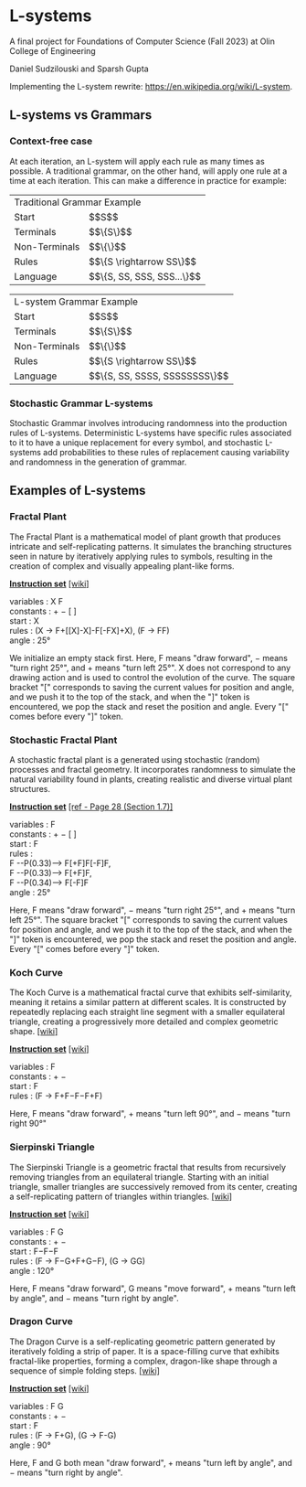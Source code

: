 # L-systems
A final project for Foundations of Computer Science (Fall 2023) at Olin College of Engineering 

Daniel Sudzilouski and Sparsh Gupta

Implementing the L-system rewrite: https://en.wikipedia.org/wiki/L-system.


## L-systems vs Grammars

### Context-free case
At each iteration, an L-system will apply each rule as many times as possible. A traditional grammar, on the other hand, will apply one rule at a time at each iteration. This can make a difference in practice for example: 

<table>
    <td colspan="2">Traditional Grammar Example</td>
  <tr>
    <td>Start</td>
    <td>$$S$$</td>
  </tr>
   <tr>
    <td>Terminals</td>
    <td>$$\{S\}$$</td>
  </tr>
  <tr>
    <td>Non-Terminals</td>
    <td>$$\{\}$$ </td>
  </tr>
  <tr>
    <td>Rules</td>
    <td> $$\{S \rightarrow SS\}$$ </td>
  </tr>
     <tr>
    <td>Language</td>
    <td>$$\{S, SS, SSS, SSS...\}$$</td>
  </tr>
</table>


<table>
    <td colspan="2">L-system Grammar Example</td>
  <tr>
    <td>Start</td>
    <td>$$S$$</td>
  </tr>
   <tr>
    <td>Terminals</td>
    <td>$$\{S\}$$</td>
  </tr>
  <tr>
    <td>Non-Terminals</td>
    <td>$$\{\}$$ </td>
  </tr>
  <tr>
    <td>Rules</td>
    <td> $$\{S \rightarrow SS\}$$ </td>
  </tr>
     <tr>
    <td>Language</td>
    <td>$$\{S, SS, SSSS, SSSSSSSS\}$$</td>
  </tr>
</table>


### Stochastic Grammar L-systems

Stochastic Grammar involves introducing randomness into the production rules of L-systems.
Deterministic L-systems have specific rules associated to it to have a unique replacement for every symbol, and stochastic L-systems
add probabilities to these rules of replacement causing variability and randomness in the generation of grammar.

## Examples of L-systems

### Fractal Plant

The Fractal Plant is a mathematical model of plant growth that produces intricate and self-replicating patterns. It simulates the branching structures seen in nature by iteratively applying rules to symbols, resulting in the creation of complex and visually appealing plant-like forms.

**<u>Instruction set</u>** [[wiki]](https://en.wikipedia.org/wiki/L-system#Example_7:_fractal_plant)

variables : X F <br>
constants : + − [ ] <br>
start  : X <br>
rules  : (X → F+[[X]-X]-F[-FX]+X), (F → FF) <br>
angle  : 25° <br>

We initialize an empty stack first. Here, F means "draw forward", − means "turn right 25°", and + means "turn left 25°". X does not correspond to any drawing action and is used to control the evolution of the curve. The square bracket "[" corresponds to saving the current values for position and angle, and we push it to the top of the stack, and when the "]" token is encountered, we pop the stack and reset the position and angle. Every "[" comes before every "]" token.

### Stochastic Fractal Plant

A stochastic fractal plant is a generated using stochastic (random) processes and fractal geometry. It incorporates randomness to simulate the natural variability found in plants, creating realistic and diverse virtual plant structures.

**<u>Instruction set</u>** [[ref - Page 28 (Section 1.7)]](http://algorithmicbotany.org/papers/abop/abop.pdf)

variables : F <br>
constants : + − [ ] <br>
start  :  F <br>
rules  : <br>
F --P(0.33)--> F[+F]F[-F]F, <br>
F --P(0.33)--> F[+F]F, <br>
F --P(0.34)--> F[-F]F <br>
angle  : 25° <br>

Here, F means "draw forward", − means "turn right 25°", and + means "turn left 25°". The square bracket "[" corresponds to saving the current values for position and angle, and we push it to the top of the stack, and when the "]" token is encountered, we pop the stack and reset the position and angle. Every "[" comes before every "]" token.

### Koch Curve

The Koch Curve is a mathematical fractal curve that exhibits self-similarity, meaning it retains a similar pattern at different scales. It is constructed by repeatedly replacing each straight line segment with a smaller equilateral triangle, creating a progressively more detailed and complex geometric shape. [[wiki]](https://en.wikipedia.org/wiki/Koch_snowflake)

**<u>Instruction set</u>** [[wiki]](https://en.wikipedia.org/wiki/L-system#Example_4:_Koch_curve)

variables : F <br>
constants : + − <br>
start  : F <br>
rules  : (F → F+F−F−F+F) <br>

Here, F means "draw forward", + means "turn left 90°", and − means "turn right 90°"

### Sierpinski Triangle

The Sierpinski Triangle is a geometric fractal that results from recursively removing triangles from an equilateral triangle. Starting with an initial triangle, smaller triangles are successively removed from its center, creating a self-replicating pattern of triangles within triangles. [[wiki]](https://en.wikipedia.org/wiki/Sierpiński_triangle)

**<u>Instruction set</u>** [[wiki]](https://en.wikipedia.org/wiki/L-system#Example_5:_Sierpinski_triangle)

variables : F G <br>
constants : + − <br>
start  : F−F−F <br>
rules  : (F → F−G+F+G−F), (G → GG) <br>
angle  : 120° <br>

Here, F means "draw forward", G means "move forward", + means "turn left by angle", and − means "turn right by angle".

### Dragon Curve

The Dragon Curve is a self-replicating geometric pattern generated by iteratively folding a strip of paper. It is a space-filling curve that exhibits fractal-like properties, forming a complex, dragon-like shape through a sequence of simple folding steps. [[wiki]](https://en.wikipedia.org/wiki/Dragon_curve)

**<u>Instruction set</u>** [[wiki]](https://en.wikipedia.org/wiki/L-system#Example_6:_dragon_curve)

variables : F G <br>
constants : + − <br>
start  : F <br>
rules  : (F → F+G), (G → F-G) <br>
angle  : 90° <br>

Here, F and G both mean "draw forward", + means "turn left by angle", and − means "turn right by angle".

